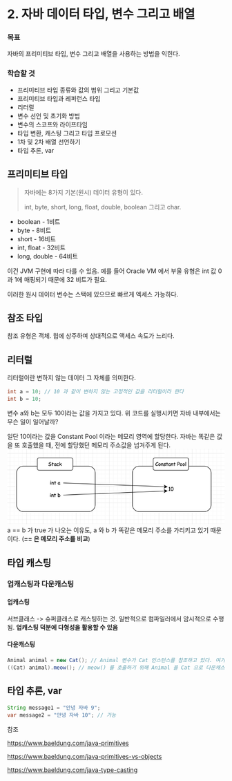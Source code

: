 # 2. 자바 데이터 타입, 변수 그리고 배열
### 목표
자바의 프리미티브 타입, 변수 그리고 배열을 사용하는 방법을 익힌다.

### 학습할 것
- 프리미티브 타입 종류와 값의 범위 그리고 기본값
- 프리미티브 타입과 레퍼런스 타입
- 리터럴
- 변수 선언 및 초기화 방법
- 변수의 스코프와 라이프타임
- 타입 변환, 캐스팅 그리고 타입 프로모션
- 1차 및 2차 배열 선언하기
- 타입 추론, var

## 프리미티브 타입

> 자바에는 8가지 기본(원시) 데이터 유형이 있다. 
> 
> int, byte, short, long, float, double, boolean 그리고 char.

- boolean - 1비트
- byte - 8비트
- short - 16비트
- int, float - 32비트
- long, double - 64비트

이건 JVM 구현에 따라 다를 수 있음. 예를 들어 Oracle VM 에서 부울 유형은 int 값 0과 1에 매핑되기 때문에 32 비트가 필요.

이러한 원시 데이터 변수는 스택에 있으므로 빠르게 엑세스 가능하다.

## 참조 타입
참조 유형은 객체. 힙에 상주하며 상대적으로 액세스 속도가 느리다. 


## 리터럴
리터럴이란 변하지 않는 데이터 그 자체를 의미한다.
```java
int a = 10; // 10 과 같이 변하지 않는 고정적인 값을 리터럴이라 한다
int b = 10;
```
변수 a와 b는 모두 10이라는 값을 가지고 있다. 위 코드를  실행시키면 자바 내부에서는 무슨 일이 일어날까?

일단 10이라는 값을 Constant Pool 이라는 메모리 영역에 할당한다. 자바는 똑같은 값을 또 호출했을 때, 전에 할당했던 메모리 주소값을 넘겨주게 된다.
![img.png](img.png)
a == b 가 true 가 나오는 이유도, a 와 b 가 똑같은 메모리 주소를 가리키고 있기 때문이다. (**== 은 메모리 주소를 비교**)

## 타입 캐스팅
### 업캐스팅과 다운캐스팅 
#### 업캐스팅
서브클래스 -> 슈퍼클래스로 캐스팅하는 것. 일반적으로 컴파일러에서 암시적으로 수행됨.
**업캐스팅 덕분에 다형성을 활용할 수 있음**

#### 다운캐스팅
```java
Animal animal = new Cat(); // Animal 변수가 Cat 인스턴스를 참조하고 있다. 여기서 `animal.meow()` 메서드를 호출하고 싶지만, 컴파일 에러가 나게 될 것.
((Cat) animal).meow(); // meow() 를 호출하기 위해 Animal 을 Cat 으로 다운캐스팅 함
```

## 타입 추론, var
```java
String message1 = "안녕 자바 9";
var message2 = "안녕 자바 10"; // 가능
```

참조

https://www.baeldung.com/java-primitives

https://www.baeldung.com/java-primitives-vs-objects

https://www.baeldung.com/java-type-casting


